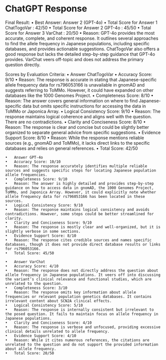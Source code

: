 # ChatGPT Response

Final Result:
	•	Best Answer: Answer 2 (GPT-4o)
	•	Total Score for Answer 1 ChatTogoVar : 42/50
	•	Total Score for Answer 2 GPT-4o : 45/50
	•	Total Score for Answer 3 VarChat : 20/50
	•	Reason: GPT-4o provides the most accurate, complete, and coherent response. It outlines several approaches to find the allele frequency in Japanese populations, including specific databases, and provides actionable suggestions. ChatTogoVar also offers a good response but lacks the detailed step-by-step guidance that GPT-4o provides. VarChat veers off-topic and does not address the primary question directly.

Scores by Evaluation Criteria:
	•	Answer ChatTogoVar
	•	Accuracy Score: 9/10
	•	Reason: The response is accurate in stating that Japanese-specific allele frequency data for rs796053166 is unavailable in gnomAD and suggests referring to ToMMo. However, it could have expanded on other databases like the 1000 Genomes Project.
	•	Completeness Score: 8/10
	•	Reason: The answer covers general information on where to find Japanese-specific data but omits specific instructions for accessing the data in ToMMo or Japonica Array.
	•	Logical Consistency Score: 9/10
	•	Reason: The response maintains logical coherence and aligns well with the question. There are no contradictions.
	•	Clarity and Conciseness Score: 8/10
	•	Reason: The response is clear and concise but could be slightly better organized to separate general advice from specific suggestions.
	•	Evidence Support Score: 8/10
	•	Reason: While the response mentions reliable sources (e.g., gnomAD and ToMMo), it lacks direct links to the specific databases and relies on general references.
	•	Total Score: 42/50

	•	Answer GPT-4o
	•	Accuracy Score: 10/10
	•	Reason: The response accurately identifies multiple reliable sources and suggests specific steps for locating Japanese population allele frequencies.
	•	Completeness Score: 9/10
	•	Reason: The answer is highly detailed and provides step-by-step guidance on how to access data in gnomAD, the 1000 Genomes Project, ToMMo, and Japonica Array. However, it could explicitly note whether allele frequency data for rs796053166 has been located in these sources.
	•	Logical Consistency Score: 9/10
	•	Reason: The response maintains logical consistency and avoids contradictions. However, some steps could be better streamlined for clarity.
	•	Clarity and Conciseness Score: 9/10
	•	Reason: The response is mostly clear and well-organized, but it is slightly verbose in some sections.
	•	Evidence Support Score: 8/10
	•	Reason: The response cites credible sources and names specific databases, though it does not provide direct database results or links for rs796053166.
	•	Total Score: 45/50

	•	Answer VarChat
	•	Accuracy Score: 4/10
	•	Reason: The response does not directly address the question about allele frequency in Japanese populations. It veers off into discussing the variant’s clinical relevance and functional studies, which are unrelated to the question.
	•	Completeness Score: 3/10
	•	Reason: The response omits key information about allele frequencies or relevant population genetics databases. It contains irrelevant content about SCN2A clinical effects.
	•	Logical Consistency Score: 5/10
	•	Reason: The response is internally consistent but irrelevant to the posed question. It fails to maintain focus on allele frequency in Japanese populations.
	•	Clarity and Conciseness Score: 4/10
	•	Reason: The response is verbose and unfocused, providing excessive clinical details unrelated to allele frequency.
	•	Evidence Support Score: 4/10
	•	Reason: While it cites numerous references, the citations are unrelated to the question and do not support the provided information about allele frequency.
	•	Total Score: 20/50